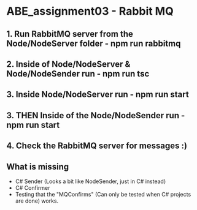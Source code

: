 # ABE_assignment03 - Rabbit MQ

## 1. Run RabbitMQ server from the Node/NodeServer folder - npm run rabbitmq

## 2. Inside of Node/NodeServer & Node/NodeSender run - npm run tsc

## 3. Inside Node/NodeServer run - npm run start

## 3. THEN Inside of the Node/NodeSender run - npm run start

## 4. Check the RabbitMQ server for messages :)

## What is missing

- C# Sender (Looks a bit like NodeSender, just in C# instead)
- C# Confirmer
- Testing that the "MQConfirms" (Can only be tested when C# projects are done) works.
